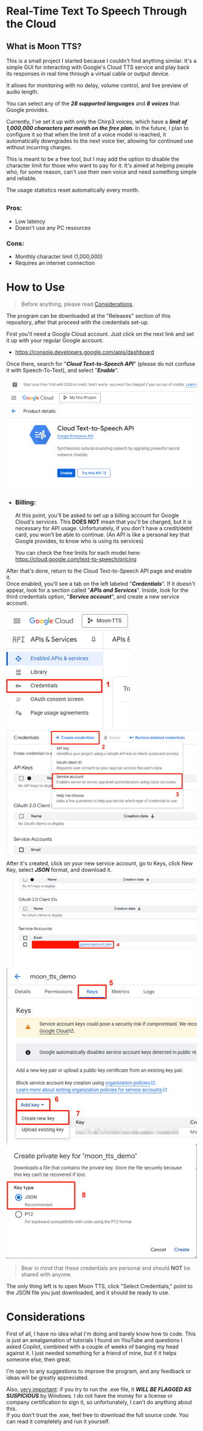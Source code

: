 # Real-Time Text To Speech Through the Cloud

## What is Moon TTS?

This is a small project I started because I couldn't find anything similar. It's a simple GUI for interacting with Google's Cloud TTS service and play back its responses in real time through a virtual cable or output device.

It allows for monitoring with no delay, volume control, and live preview of audio length.

You can select any of the ***28 supported languages*** and ***8 voices*** that Google provides.

Currently, I've set it up with only the Chirp3 voices, which have a ***limit of 1,000,000 characters per month on the free plan.*** In the future, I plan to configure it so that when the limit of a voice model is reached, it automatically downgrades to the next voice tier, allowing for continued use without incurring charges.

This is meant to be a free tool, but I may add the option to disable the character limit for those who want to pay for it. It's aimed at helping people who, for some reason, can't use their own voice and need something simple and reliable.

The usage statistics reset automatically every month.

##

### Pros:

- Low latency
- Doesn't use any PC resources

### Cons:

- Monthly character limit (1,000,000)
- Requires an internet connection

##

# How to Use

> Before anything, please read [Considerations](#considerations).

The program can be downloaded at the "Releases" section of this repository, after that proceed with the credentials set-up.

First you'll need a Google Cloud account. Just click on the next link and set it up with your regular Google account.

- https://console.developers.google.com/apis/dashboard

Once there, search for "***Cloud Text-to-Speech API***" (please do not confuse it with Speech-To-Text), and select "***Enable***".

<picture><source srcset="readme assets/example0.png"/><img src="readme assets/example0.png" alt="Example instructions"/></picture>

- ### Billing:

    At this point, you'll be asked to set up a billing account for Google Cloud's services. This **DOES NOT** mean that you'll be charged, but it is necessary for API usage. Unfortunately, if you don't have a credit/debit card, you won't be able to continue. (An API is like a personal key that Google provides, to know who is using its services)

    You can check the free limits for each model here:\
    https://cloud.google.com/text-to-speech/pricing

After that's done, return to the Cloud Text-to-Speech API page and enable it.\
Once enabled, you'll see a tab on the left labeled "***Credentials***". If it doesn't appear, look for a section called "***APIs and Services***". Inside, look for the third credentials option, "***Service account***", and create a new service account.

<picture><source srcset="readme assets/example1.png"/><img src="readme assets/example1.png" alt="Example instructions"/></picture>
<picture><source srcset="readme assets/example2.png"/><img src="readme assets/example2.png" alt="Example instructions"/></picture>

After it's created, click on your new service account, go to Keys, click New Key, select ***JSON*** format, and download it.

<picture><source srcset="readme assets/example3.png"/><img src="readme assets/example3.png" alt="Example instructions"/></picture>
<picture><source srcset="readme assets/example4.png"/><img src="readme assets/example4.png" alt="Example instructions"/></picture>
<picture><source srcset="readme assets/example5.png"/><img src="readme assets/example5.png" alt="Example instructions"/></picture>

> Bear in mind that these credentials are personal and should **NOT** be shared with anyone.

The only thing left is to open Moon TTS, click "Select Credentials," point to the JSON file you just downloaded, and it should be ready to use.

# Considerations

First of all, I have no idea what I'm doing and barely know how to code. This is just an amalgamation of tutorials I found on YouTube and questions I asked Copilot, combined with a couple of weeks of banging my head against it. I just needed something for a friend of mine, but if it helps someone else, then great.

I'm open to any suggestions to improve the program, and any feedback or ideas will be greatly appreciated.

Also, <ins>very important</ins>: if you try to run the .exe file, it ***WILL BE FLAGGED AS SUSPICIOUS*** by Windows. I do not have the money for a license or company certification to sign it, so unfortunately, I can't do anything about this.\
If you don't trust the .exe, feel free to download the full source code. You can read it completely and run it yourself.
